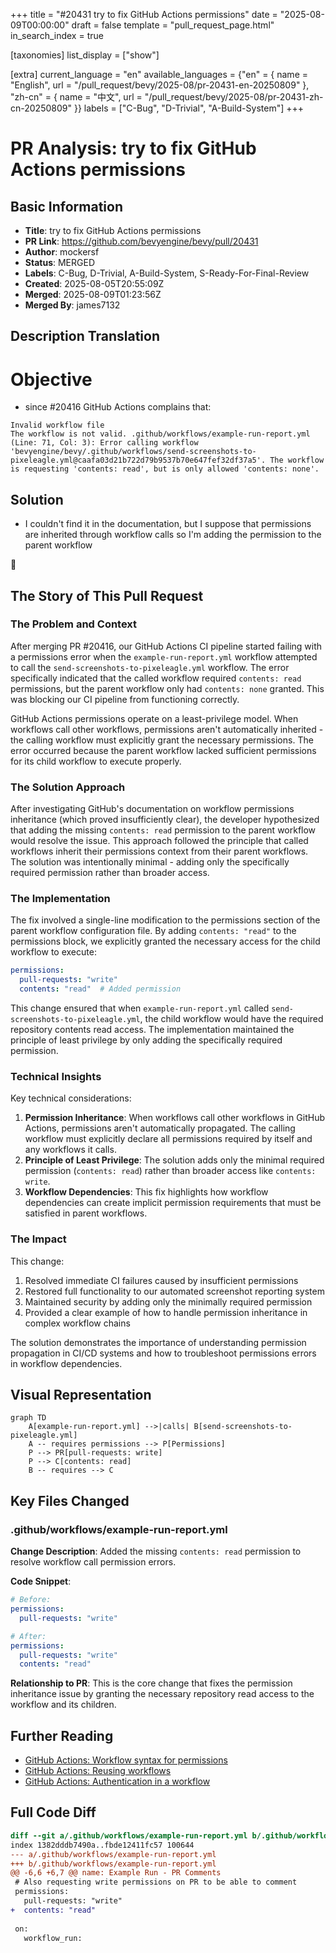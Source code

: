 +++
title = "#20431 try to fix GitHub Actions permissions"
date = "2025-08-09T00:00:00"
draft = false
template = "pull_request_page.html"
in_search_index = true

[taxonomies]
list_display = ["show"]

[extra]
current_language = "en"
available_languages = {"en" = { name = "English", url = "/pull_request/bevy/2025-08/pr-20431-en-20250809" }, "zh-cn" = { name = "中文", url = "/pull_request/bevy/2025-08/pr-20431-zh-cn-20250809" }}
labels = ["C-Bug", "D-Trivial", "A-Build-System"]
+++

# PR Analysis: try to fix GitHub Actions permissions

## Basic Information
- **Title**: try to fix GitHub Actions permissions
- **PR Link**: https://github.com/bevyengine/bevy/pull/20431
- **Author**: mockersf
- **Status**: MERGED
- **Labels**: C-Bug, D-Trivial, A-Build-System, S-Ready-For-Final-Review
- **Created**: 2025-08-05T20:55:09Z
- **Merged**: 2025-08-09T01:23:56Z
- **Merged By**: james7132

## Description Translation
# Objective

- since #20416 GitHub Actions complains that:
```
Invalid workflow file
The workflow is not valid. .github/workflows/example-run-report.yml (Line: 71, Col: 3): Error calling workflow 'bevyengine/bevy/.github/workflows/send-screenshots-to-pixeleagle.yml@caafa03d21b722d79b9537b70e647fef32df37a5'. The workflow is requesting 'contents: read', but is only allowed 'contents: none'.
```

## Solution

- I couldn't find it in the documentation, but I suppose that permissions are inherited through workflow calls so I'm adding the permission to the parent workflow

🤞 

## The Story of This Pull Request

### The Problem and Context
After merging PR #20416, our GitHub Actions CI pipeline started failing with a permissions error when the `example-run-report.yml` workflow attempted to call the `send-screenshots-to-pixeleagle.yml` workflow. The error specifically indicated that the called workflow required `contents: read` permissions, but the parent workflow only had `contents: none` granted. This was blocking our CI pipeline from functioning correctly.

GitHub Actions permissions operate on a least-privilege model. When workflows call other workflows, permissions aren't automatically inherited - the calling workflow must explicitly grant the necessary permissions. The error occurred because the parent workflow lacked sufficient permissions for its child workflow to execute properly.

### The Solution Approach
After investigating GitHub's documentation on workflow permissions inheritance (which proved insufficiently clear), the developer hypothesized that adding the missing `contents: read` permission to the parent workflow would resolve the issue. This approach followed the principle that called workflows inherit their permissions context from their parent workflows. The solution was intentionally minimal - adding only the specifically required permission rather than broader access.

### The Implementation
The fix involved a single-line modification to the permissions section of the parent workflow configuration file. By adding `contents: "read"` to the permissions block, we explicitly granted the necessary access for the child workflow to execute:

```yaml
permissions:
  pull-requests: "write"
  contents: "read"  # Added permission
```

This change ensured that when `example-run-report.yml` called `send-screenshots-to-pixeleagle.yml`, the child workflow would have the required repository contents read access. The implementation maintained the principle of least privilege by only adding the specifically required permission.

### Technical Insights
Key technical considerations:
1. **Permission Inheritance**: When workflows call other workflows in GitHub Actions, permissions aren't automatically propagated. The calling workflow must explicitly declare all permissions required by itself and any workflows it calls.
2. **Principle of Least Privilege**: The solution adds only the minimal required permission (`contents: read`) rather than broader access like `contents: write`.
3. **Workflow Dependencies**: This fix highlights how workflow dependencies can create implicit permission requirements that must be satisfied in parent workflows.

### The Impact
This change:
1. Resolved immediate CI failures caused by insufficient permissions
2. Restored full functionality to our automated screenshot reporting system
3. Maintained security by adding only the minimally required permission
4. Provided a clear example of how to handle permission inheritance in complex workflow chains

The solution demonstrates the importance of understanding permission propagation in CI/CD systems and how to troubleshoot permissions errors in workflow dependencies.

## Visual Representation

```mermaid
graph TD
    A[example-run-report.yml] -->|calls| B[send-screenshots-to-pixeleagle.yml]
    A -- requires permissions --> P[Permissions]
    P --> PR[pull-requests: write]
    P --> C[contents: read]
    B -- requires --> C
```

## Key Files Changed

### .github/workflows/example-run-report.yml
**Change Description**: Added the missing `contents: read` permission to resolve workflow call permission errors.

**Code Snippet**:
```yaml
# Before:
permissions:
  pull-requests: "write"

# After:
permissions:
  pull-requests: "write"
  contents: "read"
```

**Relationship to PR**: This is the core change that fixes the permission inheritance issue by granting the necessary repository read access to the workflow and its children.

## Further Reading
- [GitHub Actions: Workflow syntax for permissions](https://docs.github.com/en/actions/using-workflows/workflow-syntax-for-github-actions#permissions)
- [GitHub Actions: Reusing workflows](https://docs.github.com/en/actions/using-workflows/reusing-workflows)
- [GitHub Actions: Authentication in a workflow](https://docs.github.com/en/actions/security-guides/automatic-token-authentication)

## Full Code Diff
```diff
diff --git a/.github/workflows/example-run-report.yml b/.github/workflows/example-run-report.yml
index 1382dddb7490a..fbde12411fc57 100644
--- a/.github/workflows/example-run-report.yml
+++ b/.github/workflows/example-run-report.yml
@@ -6,6 +6,7 @@ name: Example Run - PR Comments
 # Also requesting write permissions on PR to be able to comment
 permissions:
   pull-requests: "write"
+  contents: "read"
 
 on:
   workflow_run:
```